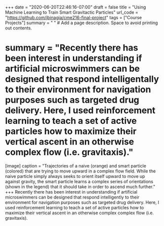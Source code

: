 +++
date = "2020-06-20T22:46:16-07:00"
draft = false
title = "Using Machine Learning to Train Smart Gravitactic Particles"
url_code = "https://github.com/jbinagia/cme216-final-project"
tags = ["Course Projects"]
summary = " "  # Add a page description. Space to avoid printing out contents.
# summary = "Recently there has been interest in understanding if artificial microswimmers can be designed that respond intelligentally to their environment for navigation purposes such as targeted drug delivery. Here, I used reinforcement learning to teach a set of active particles how to maximize their vertical ascent in an otherwise complex flow (i.e. gravitaxis)."
[image]
  caption = "Trajectories of a naive (orange) and smart particle (colored) that are trying to move upward in a complex flow field. While the naive particle simply always seeks to orient itself upward to move up against gravity, the smart particle learns a complex series of orientations (shown in the legend) that it should take in order to ascend much further."
+++
Recently there has been interest in understanding if artificial microswimmers can be designed that respond intelligently to their environment for navigation purposes such as targeted drug delivery. Here, I used reinforcement learning to teach a set of active particles how to maximize their vertical ascent in an otherwise complex complex flow (i.e. gravitaxis).
